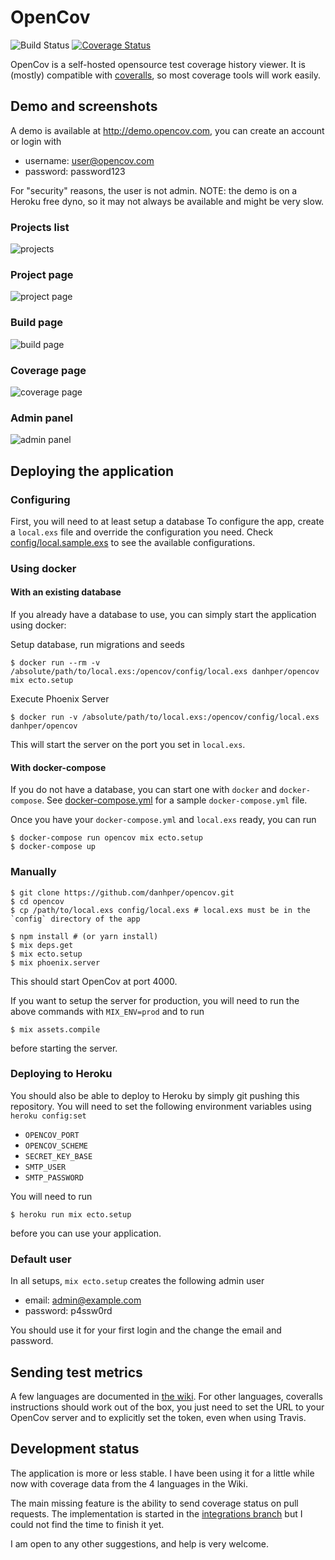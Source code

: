 # OpenCov

![Build Status](https://github.com/yknx4/opencov/actions/workflows/tests.yml/badge.svg)
[![Coverage Status](http://demo.opencov.com/projects/1/badge.svg)](http://demo.opencov.com/projects/1)

OpenCov is a self-hosted opensource test coverage history viewer.
It is (mostly) compatible with [coveralls](https://coveralls.io/), so most
coverage tools will work easily.

## Demo and screenshots

A demo is available at http://demo.opencov.com, you can create an account or login with

* username: user@opencov.com
* password: password123

For "security" reasons, the user is not admin.
NOTE: the demo is on a Heroku free dyno, so it may not always be available and might be very slow.

### Projects list

![projects](https://cloud.githubusercontent.com/assets/1436271/21740030/45ce95d6-d4ef-11e6-8d09-fac4aa7d5f00.png)

### Project page

![project page](https://cloud.githubusercontent.com/assets/1436271/21740031/45d0bafa-d4ef-11e6-93dc-0decbbd1d973.png)

### Build page

![build page](https://cloud.githubusercontent.com/assets/1436271/21740029/45cd825e-d4ef-11e6-9a55-ab19be6a3690.png)

### Coverage page

![coverage page](https://cloud.githubusercontent.com/assets/1436271/21740028/45cca55a-d4ef-11e6-9515-6b8672549dbd.png)

### Admin panel

![admin panel](https://cloud.githubusercontent.com/assets/1436271/21740375/adaaaa08-d4fb-11e6-916b-439a2eaeeb3b.png)

## Deploying the application

### Configuring

First, you will need to at least setup a database
To configure the app, create a `local.exs` file and override the configuration you need.
Check [config/local.sample.exs](https://github.com/danhper/opencov/blob/master/config/local.sample.exs) to see the available configurations.

### Using docker

#### With an existing database

If you already have a database to use, you can simply start the application using docker:

Setup database, run migrations and seeds
```
$ docker run --rm -v /absolute/path/to/local.exs:/opencov/config/local.exs danhper/opencov mix ecto.setup
```

Execute Phoenix Server
```
$ docker run -v /absolute/path/to/local.exs:/opencov/config/local.exs danhper/opencov
```

This will start the server on the port you set in `local.exs`.

#### With docker-compose

If you do not have a database, you can start one with `docker` and `docker-compose`. See [docker-compose.yml](https://github.com/danhper/opencov/blob/master/docker-compose.yml) for a sample `docker-compose.yml` file.

Once you have your `docker-compose.yml` and `local.exs` ready, you can run

```
$ docker-compose run opencov mix ecto.setup
$ docker-compose up
```

### Manually

```
$ git clone https://github.com/danhper/opencov.git
$ cd opencov
$ cp /path/to/local.exs config/local.exs # local.exs must be in the `config` directory of the app

$ npm install # (or yarn install)
$ mix deps.get
$ mix ecto.setup
$ mix phoenix.server
```

This should start OpenCov at port 4000.

If you want to setup the server for production, you will need to run the above commands
with `MIX_ENV=prod` and to run

```
$ mix assets.compile
```

before starting the server.

### Deploying to Heroku

You should also be able to deploy to Heroku by simply git pushing this repository.
You will need to set the following environment variables using `heroku config:set`

* `OPENCOV_PORT`
* `OPENCOV_SCHEME`
* `SECRET_KEY_BASE`
* `SMTP_USER`
* `SMTP_PASSWORD`

You will need to run

```
$ heroku run mix ecto.setup
```

before you can use your application.

### Default user

In all setups, `mix ecto.setup` creates the following admin user

* email: admin@example.com
* password: p4ssw0rd

You should use it for your first login and the change the email and password.

## Sending test metrics

A few languages are documented in [the wiki](https://github.com/danhper/opencov/wiki).
For other languages, coveralls instructions should work out of the box,
you just need to set the URL to your OpenCov server and to explicitly set
the token, even when using Travis.

## Development status

The application is more or less stable. I have been using it
for a little while now with coverage data from the 4 languages in the Wiki.

The main missing feature is the ability to send coverage status on pull requests.
The implementation is started in the [integrations branch](https://github.com/danhper/opencov/tree/integrations) but I could not find the time to finish it yet.

I am open to any other suggestions, and help is very welcome.
